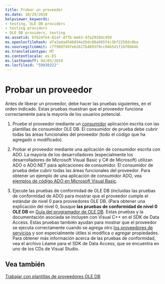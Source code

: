 ```yaml
---
title: Probar un proveedor
ms.date: 10/29/2018
helpviewer_keywords:
- testing, OLE DB providers
- testing providers
- OLE DB providers, testing
ms.assetid: bf824fe4-81af-4ffb-beb3-4fa2928dc450
ms.openlocfilehash: d7a3adad546834e2bdc80a695f4c3bf2259dc0ba
ms.sourcegitcommit: c7f90df497e6261764893f9cc04b5d1f1bf0b64b
ms.translationtype: MT
ms.contentlocale: es-ES
ms.lasthandoff: 04/05/2019
ms.locfileid: "59038322"
---
```

# <a name="testing-your-provider"></a>Probar un proveedor

Antes de liberar un proveedor, debe hacer las pruebas siguientes, en el orden indicado. Estas pruebas muestran que el proveedor funciona correctamente para la mayoría de los usuarios potencial.

1. Pruebe el proveedor mediante un [consumidor](../../data/oledb/creating-an-ole-db-consumer.md) aplicación escrita con las plantillas de consumidor OLE DB. El consumidor de prueba debe cubrir todas las áreas funcionales del proveedor (todo el código que ha agregado o modificado).

1. Probar el proveedor mediante una aplicación de consumidor escrita con ADO. La mayoría de los desarrolladores (especialmente los desarrolladores de Microsoft Visual Basic y C# de Microsoft) utilizan ADO o ADO.NET para aplicaciones de consumidor. El consumidor de prueba debe cubrir todas las áreas funcionales del proveedor. Para obtener un ejemplo de una aplicación de consumidor ADO, vea [ejemplos de código ADO en Microsoft Visual Basic](https://msdn.microsoft.com/library/ms807514.aspx).

1. Ejecute las pruebas de conformidad de OLE DB (incluidas las pruebas de conformidad de ADO) para mostrar que el proveedor cumple el estándar de nivel 0 para proveedores OLE DB. (Para obtener una explicación del nivel 0, busque **las pruebas de conformidad de nivel 0 OLE DB** en [Guía del programador de OLE DB](/sql/connect/oledb/ole-db/oledb-driver-for-sql-server-programming). Estas pruebas y la documentación asociada se incluyen con Visual C++ en el SDK de Data Access. Estas pruebas también ayudan para mostrar que el proveedor se ejecuta correctamente cuando se agrega otro [los proveedores de servicios](../../data/oledb/ole-db-resource-pooling-and-services.md) y son especialmente útiles si modifica o agregar propiedades. Para obtener más información acerca de las pruebas de conformidad, vea el archivo Léame para el SDK de Data Access, que se encuentra en uno de los CDs de Visual Studio.

## <a name="see-also"></a>Vea también

[Trabajar con plantillas de proveedores OLE DB](../../data/oledb/working-with-ole-db-provider-templates.md)